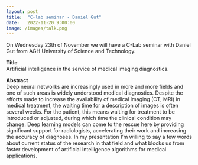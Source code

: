 ```yaml
---
layout: post
title:  "C-lab seminar - Daniel Gut"
date:   2022-11-20 9:00:00
image: /images/talk.png
---
```


On Wednesday 23th of November we will have a C-Lab seminar with Daniel Gut from AGH University of Science and Technology.

**Title**  
Artificial intelligence in the service of medical imaging diagnostics.

**Abstract**  
Deep neural networks are increasingly used in more and more fields and one of such areas is widely understood medical diagnostics. Despite the efforts made to increase the availability of medical imaging (CT, MRI) in medical treatment, the waiting time for a description of images is often several weeks. For the patient, this means waiting for treatment to be introduced or adjusted, during which time the clinical condition may change. Deep learning models can come to the rescue here by providing significant support for radiologists, accelerating their work and increasing the accuracy of diagnoses. In my presentation I’m willing to say a few words about current status of the research in that field and what blocks us from faster development of artificial intelligence algorithms for medical applications.
